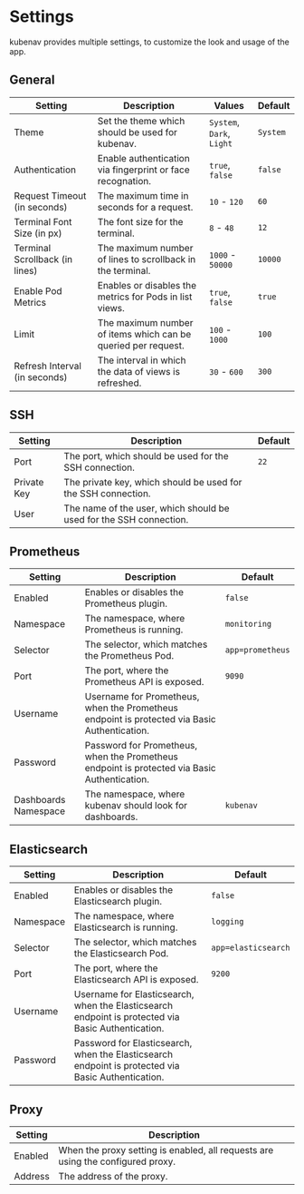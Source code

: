 # Settings

kubenav provides multiple settings, to customize the look and usage of the app.

## General

| Setting | Description | Values | Default |
| ------- | ----------- | ------ | ------- |
| Theme | Set the theme which should be used for kubenav. | `System`, `Dark`, `Light` | `System` |
| Authentication | Enable authentication via fingerprint or face recognation. | `true`, `false` | `false` |
| Request Timeout (in seconds) | The maximum time in seconds for a request. | `10` - `120` | `60` |
| Terminal Font Size (in px) | The font size for the terminal. | `8` - `48` | `12` |
| Terminal Scrollback (in lines) | The maximum number of lines to scrollback in the terminal. | `1000` - `50000` | `10000` |
| Enable Pod Metrics | Enables or disables the metrics for Pods in list views. | `true`, `false` | `true` |
| Limit | The maximum number of items which can be queried per request. | `100` - `1000` | `100`  |
| Refresh Interval (in seconds) | The interval in which the data of views is refreshed. | `30` - `600` | `300` |

## SSH

| Setting | Description | Default |
| ------- | ----------- | ------- |
| Port | The port, which should be used for the SSH connection. | `22` |
| Private Key | The private key, which should be used for the SSH connection. | |
| User | The name of the user, which should be used for the SSH connection. | |

## Prometheus

| Setting | Description | Default |
| ------- | ----------- | ------- |
| Enabled | Enables or disables the Prometheus plugin. | `false` |
| Namespace | The namespace, where Prometheus is running. | `monitoring` |
| Selector | The selector, which matches the Prometheus Pod. | `app=prometheus` |
| Port | The port, where the Prometheus API is exposed. | `9090` |
| Username | Username for Prometheus, when the Prometheus endpoint is protected via Basic Authentication. | |
| Password | Password for Prometheus, when the Prometheus endpoint is protected via Basic Authentication. | |
| Dashboards Namespace | The namespace, where kubenav should look for dashboards. | `kubenav` |

## Elasticsearch

| Setting | Description | Default |
| ------- | ----------- | ------- |
| Enabled | Enables or disables the Elasticsearch plugin. | `false` |
| Namespace | The namespace, where Elasticsearch is running. | `logging` |
| Selector | The selector, which matches the Elasticsearch Pod. | `app=elasticsearch` |
| Port | The port, where the Elasticsearch API is exposed. | `9200` |
| Username | Username for Elasticsearch, when the Elasticsearch endpoint is protected via Basic Authentication. | |
| Password | Password for Elasticsearch, when the Elasticsearch endpoint is protected via Basic Authentication. | |

## Proxy

| Setting | Description |
| ------- | ----------- |
| Enabled | When the proxy setting is enabled, all requests are using the configured proxy. |
| Address | The address of the proxy. |
